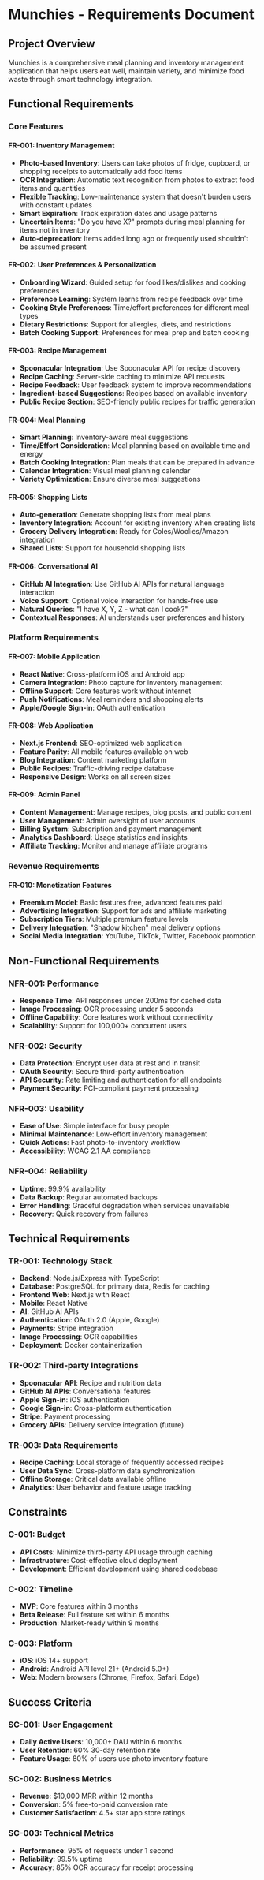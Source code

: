 # Munchies - Requirements Document

## Project Overview
Munchies is a comprehensive meal planning and inventory management application that helps users eat well, maintain variety, and minimize food waste through smart technology integration.

## Functional Requirements

### Core Features

#### FR-001: Inventory Management
- **Photo-based Inventory**: Users can take photos of fridge, cupboard, or shopping receipts to automatically add food items
- **OCR Integration**: Automatic text recognition from photos to extract food items and quantities
- **Flexible Tracking**: Low-maintenance system that doesn't burden users with constant updates
- **Smart Expiration**: Track expiration dates and usage patterns
- **Uncertain Items**: "Do you have X?" prompts during meal planning for items not in inventory
- **Auto-deprecation**: Items added long ago or frequently used shouldn't be assumed present

#### FR-002: User Preferences & Personalization
- **Onboarding Wizard**: Guided setup for food likes/dislikes and cooking preferences
- **Preference Learning**: System learns from recipe feedback over time
- **Cooking Style Preferences**: Time/effort preferences for different meal types
- **Dietary Restrictions**: Support for allergies, diets, and restrictions
- **Batch Cooking Support**: Preferences for meal prep and batch cooking

#### FR-003: Recipe Management
- **Spoonacular Integration**: Use Spoonacular API for recipe discovery
- **Recipe Caching**: Server-side caching to minimize API requests
- **Recipe Feedback**: User feedback system to improve recommendations
- **Ingredient-based Suggestions**: Recipes based on available inventory
- **Public Recipe Section**: SEO-friendly public recipes for traffic generation

#### FR-004: Meal Planning
- **Smart Planning**: Inventory-aware meal suggestions
- **Time/Effort Consideration**: Meal planning based on available time and energy
- **Batch Cooking Integration**: Plan meals that can be prepared in advance
- **Calendar Integration**: Visual meal planning calendar
- **Variety Optimization**: Ensure diverse meal suggestions

#### FR-005: Shopping Lists
- **Auto-generation**: Generate shopping lists from meal plans
- **Inventory Integration**: Account for existing inventory when creating lists
- **Grocery Delivery Integration**: Ready for Coles/Woolies/Amazon integration
- **Shared Lists**: Support for household shopping lists

#### FR-006: Conversational AI
- **GitHub AI Integration**: Use GitHub AI APIs for natural language interaction
- **Voice Support**: Optional voice interaction for hands-free use
- **Natural Queries**: "I have X, Y, Z - what can I cook?"
- **Contextual Responses**: AI understands user preferences and history

### Platform Requirements

#### FR-007: Mobile Application
- **React Native**: Cross-platform iOS and Android app
- **Camera Integration**: Photo capture for inventory management
- **Offline Support**: Core features work without internet
- **Push Notifications**: Meal reminders and shopping alerts
- **Apple/Google Sign-in**: OAuth authentication

#### FR-008: Web Application
- **Next.js Frontend**: SEO-optimized web application
- **Feature Parity**: All mobile features available on web
- **Blog Integration**: Content marketing platform
- **Public Recipes**: Traffic-driving recipe database
- **Responsive Design**: Works on all screen sizes

#### FR-009: Admin Panel
- **Content Management**: Manage recipes, blog posts, and public content
- **User Management**: Admin oversight of user accounts
- **Billing System**: Subscription and payment management
- **Analytics Dashboard**: Usage statistics and insights
- **Affiliate Tracking**: Monitor and manage affiliate programs

### Revenue Requirements

#### FR-010: Monetization Features
- **Freemium Model**: Basic features free, advanced features paid
- **Advertising Integration**: Support for ads and affiliate marketing
- **Subscription Tiers**: Multiple premium feature levels
- **Delivery Integration**: "Shadow kitchen" meal delivery options
- **Social Media Integration**: YouTube, TikTok, Twitter, Facebook promotion

## Non-Functional Requirements

### NFR-001: Performance
- **Response Time**: API responses under 200ms for cached data
- **Image Processing**: OCR processing under 5 seconds
- **Offline Capability**: Core features work without connectivity
- **Scalability**: Support for 100,000+ concurrent users

### NFR-002: Security
- **Data Protection**: Encrypt user data at rest and in transit
- **OAuth Security**: Secure third-party authentication
- **API Security**: Rate limiting and authentication for all endpoints
- **Payment Security**: PCI-compliant payment processing

### NFR-003: Usability
- **Ease of Use**: Simple interface for busy people
- **Minimal Maintenance**: Low-effort inventory management
- **Quick Actions**: Fast photo-to-inventory workflow
- **Accessibility**: WCAG 2.1 AA compliance

### NFR-004: Reliability
- **Uptime**: 99.9% availability
- **Data Backup**: Regular automated backups
- **Error Handling**: Graceful degradation when services unavailable
- **Recovery**: Quick recovery from failures

## Technical Requirements

### TR-001: Technology Stack
- **Backend**: Node.js/Express with TypeScript
- **Database**: PostgreSQL for primary data, Redis for caching
- **Frontend Web**: Next.js with React
- **Mobile**: React Native
- **AI**: GitHub AI APIs
- **Authentication**: OAuth 2.0 (Apple, Google)
- **Payments**: Stripe integration
- **Image Processing**: OCR capabilities
- **Deployment**: Docker containerization

### TR-002: Third-party Integrations
- **Spoonacular API**: Recipe and nutrition data
- **GitHub AI APIs**: Conversational features
- **Apple Sign-in**: iOS authentication
- **Google Sign-in**: Cross-platform authentication
- **Stripe**: Payment processing
- **Grocery APIs**: Delivery service integration (future)

### TR-003: Data Requirements
- **Recipe Caching**: Local storage of frequently accessed recipes
- **User Data Sync**: Cross-platform data synchronization
- **Offline Storage**: Critical data available offline
- **Analytics**: User behavior and feature usage tracking

## Constraints

### C-001: Budget
- **API Costs**: Minimize third-party API usage through caching
- **Infrastructure**: Cost-effective cloud deployment
- **Development**: Efficient development using shared codebase

### C-002: Timeline
- **MVP**: Core features within 3 months
- **Beta Release**: Full feature set within 6 months
- **Production**: Market-ready within 9 months

### C-003: Platform
- **iOS**: iOS 14+ support
- **Android**: Android API level 21+ (Android 5.0+)
- **Web**: Modern browsers (Chrome, Firefox, Safari, Edge)

## Success Criteria

### SC-001: User Engagement
- **Daily Active Users**: 10,000+ DAU within 6 months
- **User Retention**: 60% 30-day retention rate
- **Feature Usage**: 80% of users use photo inventory feature

### SC-002: Business Metrics
- **Revenue**: $10,000 MRR within 12 months
- **Conversion**: 5% free-to-paid conversion rate
- **Customer Satisfaction**: 4.5+ star app store ratings

### SC-003: Technical Metrics
- **Performance**: 95% of requests under 1 second
- **Reliability**: 99.5% uptime
- **Accuracy**: 85% OCR accuracy for receipt processing
